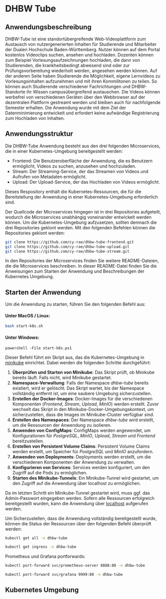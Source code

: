 # DHBW Tube

## Anwendungsbeschreibung
DHBW-Tube ist eine standortübergreifende Web-Videoplattform zum Austausch von nutzergenerierten Inhalten für Studierende und Mitarbeiter der Dualen Hochschule Baden-Württemberg.
Nutzer können auf dem Portal kostenlos Videoclips suchen, ansehen und hochladen.
Dozenten können zum Beispiel Vorlesungsaufzeichnungen hochladen, die dann von Studierenden, die krankheitsbedingt abwesend sind oder zur Prüfungsvorbereitung wiederholt werden, angesehen werden können.
Auf der anderen Seite haben Studierende die Möglichkeit, eigene Lernvideos zu Vorlesungsinhalten aufzunehmen und mit ihren Kommilitonen zu teilen.
So können auch Studierende verschiedener Fachrichtungen und DHBW-Standorte ihr Wissen campusübergreifend austauschen.
Die Videos können werbefrei von verschiedenen Geräten über den Webbrowser auf der dezentralen Plattform gestreamt werden und bleiben auch für nachfolgende Semester erhalten.
Die Anwendung wurde mit dem Ziel der Datenminimierung entwickelt und erfordert keine aufwändige Registrierung zum Hochladen von Inhalten.

## Anwendungsstruktur
Die DHBW-Tube Anwendung besteht aus den drei folgenden Microservices, die in einer Kubernetes-Umgebung bereitgestellt werden:
- Frontend: Die Benutzeroberfläche der Anwendung, die es Benutzern ermöglicht, Videos zu suchen, anzusehen und hochzuladen.
- Stream: Der Streaming-Service, der das Streamen von Videos und Aufrufen von Metadaten ermöglicht.
- Upload: Der Upload-Service, der das Hochladen von Videos ermöglicht.

Dieses Respository enthält die Kubernetes-Ressourcen, die für die Bereitstellung der Anwendung in einer Kubernetes-Umgebung erforderlich sind.

Der Quellcode der Microservices hingegen ist in drei Repositories aufgeteilt, wodurch die Microservices unabhängig voneinander entwickelt werden können.
Um die Kubernetes-Umgebung aufzusetzen, sollten demnach die drei Repositories geklont werden. Mit den folgenden Befehlen können die Repositories geklont werden: 
```bash
git clone https://github.com/cy-rae/dhbw-tube-frontend.git
git clone https://github.com/cy-rae/dhbw-tube-upload.git
git clone https://github.com/cy-rae/dhbw-tube-stream.git
```
In den Repositories der Microservices finden Sie weitere README-Dateien, die die Microservices beschreiben.
In dieser README-Datei finden Sie die Anweisungen zum Starten der Anwendung und Beschreibungen der Kubernetes Umgebung.

## Starten der Anwendung
Um die Anwendung zu starten, führen Sie den folgenden Befehl aus:
#### Unter MacOS / Linux:
```bash
bash start-k8s.sh
```

#### Unter Windows:
```shell
powershell -File start-k8s.ps1
```

Dieser Befehl führt ein Skript aus, das die Kubernetes-Umgebung in [minikube](https://minikube.sigs.k8s.io/docs/) einrichtet. Dabei werden die folgenden Schritte durchgeführt:
1. **Überprüfen und Starten von Minikube**: Das Skript prüft, ob Minikube bereits läuft. Falls nicht, wird Minikube gestartet.
2. **Namespace-Verwaltung**: Falls der Namespace _dhbw-tube_ bereits existiert, wird er gelöscht. Das Skript wartet, bis der Namespace vollständig entfernt ist, um eine saubere Umgebung sicherzustellen.
3. **Erstellen der Docker-Images**: Docker-Images für die verschiedenen Komponenten (_Frontend_, _Stream_, _Upload_, _MinIO_) werden erstellt. Zuvor wechselt das Skript in den Minikube-Docker-Umgebungskontext, um sicherzustellen, dass die Images im Minikube-Cluster verfügbar sind.
4. **Erstellen des Namespaces**: Der Namespace _dhbw-tube_ wird erstellt, um die Ressourcen der Anwendung zu isolieren.
5. **Anwenden von ConfigMaps**: ConfigMaps werden angewendet, um Konfigurationen für _PostgreSQL_, _MinIO_, _Upload_, _Stream_ und _Frontend_ bereitzustellen.
6. **Erstellen von Persistent Volume Claims**: Persistent Volume Claims werden erstellt, um Speicher für _PostgreSQL_ und _MinIO_ anzufordern.
7. **Anwenden von Deployments**: Deployments werden erstellt, um die verschiedenen Komponenten der Anwendung zu verwalten.
8. **Konfigurieren von Services**: Services werden konfiguriert, um den Zugriff auf die Pods zu ermöglichen.
9. **Starten des Minikube-Tunnels**: Ein Minikube-Tunnel wird gestartet, um den Zugriff auf die Anwendung über localhost zu ermöglichen.

Da im letzten Schritt ein Minikube-Tunnel gestartet wird, muss ggf. das Admin-Passwort eingegeben werden.
Sofern alle Ressourcen erfolgreich bereitgestellt wurden, kann die Anwendung über [localhost](http://localhost) aufgerufen werden.

Um Sicherzustellen, dass die Anwendung vollständig bereitgestellt wurde, können die Status der Ressourcen über den folgenden Befehl überprüft werden:
```bash
kubectl get all -n dhbw-tube
```
```bash
kubectl get ingress -n dhbw-tube
```

Prometheus und Grafana portforwards:
```bash
kubectl port-forward svc/prometheus-server 8888:80 -n dhbw-tube
```
```bash
kubectl port-forward svc/grafana 9999:80 -n dhbw-tube
```

## Kubernetes Umgebung

